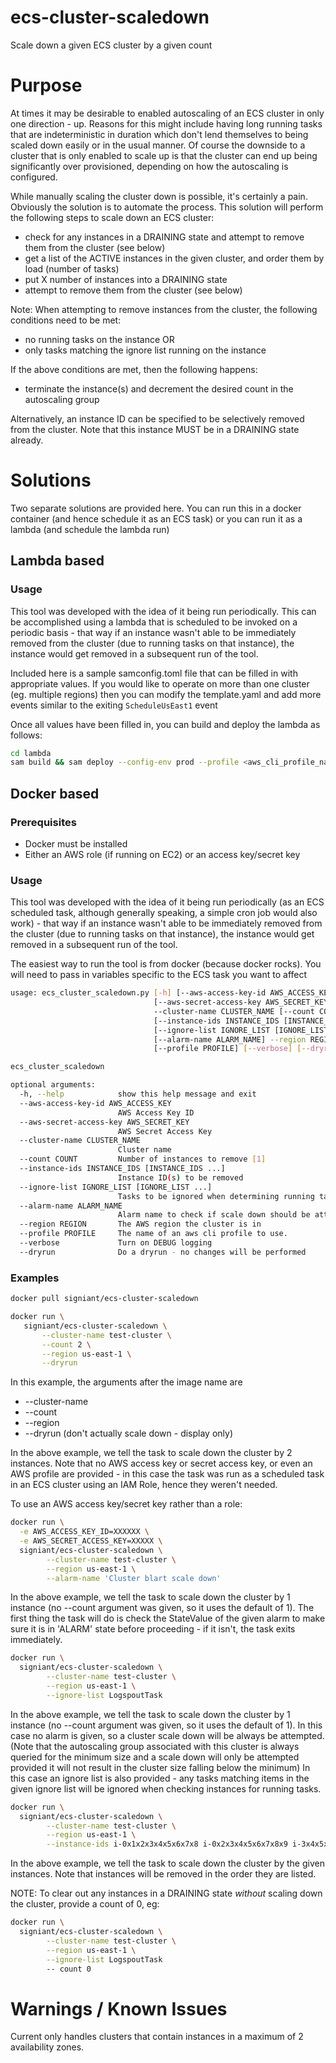 # ecs-cluster-scaledown
Scale down a given ECS cluster by a given count

# Purpose
At times it may be desirable to enabled autoscaling of an ECS cluster in only one direction - up. Reasons
for this might include having long running tasks that are indeterministic in duration which don't lend
themselves to being scaled down easily or in the usual manner. Of course the downside to a cluster that
is only enabled to scale up is that the cluster can end up being significantly over provisioned, 
depending on how the autoscaling is configured.

While manually scaling the cluster down is possible, it's certainly a pain. Obviously the solution is
to automate the process. This solution will perform the following steps to scale down an ECS cluster:
* check for any instances in a DRAINING state and attempt to remove them from the cluster (see below)
* get a list of the ACTIVE instances in the given cluster, and order them by load (number of tasks)
* put X number of instances into a DRAINING state
* attempt to remove them from the cluster (see below)

Note: When attempting to remove instances from the cluster, the following conditions need to be met:
* no running tasks on the instance OR
* only tasks matching the ignore list running on the instance

If the above conditions are met, then the following happens:
* terminate the instance(s) and decrement the desired count in the autoscaling group
 
Alternatively, an instance ID can be specified to be selectively removed from the cluster. Note that this
instance MUST be in a DRAINING state already.

# Solutions
Two separate solutions are provided here. You can run this in a docker container (and hence schedule it as an ECS
task) or you can run it as a lambda (and schedule the lambda run)

## Lambda based

### Usage
This tool was developed with the idea of it being run periodically. This can be accomplished using a lambda that
is scheduled to be invoked on a periodic basis - that way if an instance wasn't able to be immediately removed from
the cluster (due to running tasks on that instance), the instance would get removed in a subsequent run of the tool.

Included here is a sample samconfig.toml file that can be filled in with appropriate values. If you would like to 
operate on more than one cluster (eg. multiple regions) then you can modify the template.yaml and add more events
similar to the exiting `ScheduleUsEast1` event

Once all values have been filled in, you can build and deploy the lambda as follows:

```bash
cd lambda
sam build && sam deploy --config-env prod --profile <aws_cli_profile_name>
```


## Docker based
### Prerequisites
* Docker must be installed
* Either an AWS role (if running on EC2) or an access key/secret key

### Usage

This tool was developed with the idea of it being run periodically (as an ECS scheduled task, although 
generally speaking, a simple cron job would also work) - that way if an instance wasn't able to be
immediately removed from the cluster (due to running tasks on that instance), the instance would get
removed in a subsequent run of the tool.

The easiest way to run the tool is from docker (because docker rocks).
You will need to pass in variables specific to the ECS task you want to affect

```bash
usage: ecs_cluster_scaledown.py [-h] [--aws-access-key-id AWS_ACCESS_KEY]
                                [--aws-secret-access-key AWS_SECRET_KEY]
                                --cluster-name CLUSTER_NAME [--count COUNT]
                                [--instance-ids INSTANCE_IDS [INSTANCE_IDS ...]]
                                [--ignore-list IGNORE_LIST [IGNORE_LIST ...]]
                                [--alarm-name ALARM_NAME] --region REGION
                                [--profile PROFILE] [--verbose] [--dryrun]

ecs_cluster_scaledown

optional arguments:
  -h, --help            show this help message and exit
  --aws-access-key-id AWS_ACCESS_KEY
                        AWS Access Key ID
  --aws-secret-access-key AWS_SECRET_KEY
                        AWS Secret Access Key
  --cluster-name CLUSTER_NAME
                        Cluster name
  --count COUNT         Number of instances to remove [1]
  --instance-ids INSTANCE_IDS [INSTANCE_IDS ...]
                        Instance ID(s) to be removed
  --ignore-list IGNORE_LIST [IGNORE_LIST ...]
                        Tasks to be ignored when determining running tasks
  --alarm-name ALARM_NAME
                        Alarm name to check if scale down should be attempted
  --region REGION       The AWS region the cluster is in
  --profile PROFILE     The name of an aws cli profile to use.
  --verbose             Turn on DEBUG logging
  --dryrun              Do a dryrun - no changes will be performed
```

### Examples

```bash
docker pull signiant/ecs-cluster-scaledown
```

```bash
docker run \
   signiant/ecs-cluster-scaledown \
       --cluster-name test-cluster \
       --count 2 \
       --region us-east-1 \
       --dryrun
```

In this example, the arguments after the image name are

* --cluster-name <ECS cluster name>
* --count <Number of instances to scale down by>
* --region <AWS region>
* --dryrun (don't actually scale down - display only)

In the above example, we tell the task to scale down the cluster by 2 instances. Note that no AWS
access key or secret access key, or even an AWS profile are provided - in this case the task was run
as a scheduled task in an ECS cluster using an IAM Role, hence they weren't needed.

To use an AWS access key/secret key rather than a role:

```bash
docker run \
  -e AWS_ACCESS_KEY_ID=XXXXXX \
  -e AWS_SECRET_ACCESS_KEY=XXXXX \
  signiant/ecs-cluster-scaledown \
        --cluster-name test-cluster \
        --region us-east-1 \
        --alarm-name 'Cluster blart scale down'
```

In the above example, we tell the task to scale down the cluster by 1 instance (no --count argument was
given, so it uses the default of 1). The first thing the task will do is check the StateValue of the given
alarm to make sure it is in 'ALARM' state before proceeding - if it isn't, the task exits immediately.

```bash
docker run \
  signiant/ecs-cluster-scaledown \
        --cluster-name test-cluster \
        --region us-east-1 \
        --ignore-list LogspoutTask
```

In the above example, we tell the task to scale down the cluster by 1 instance (no --count argument was
given, so it uses the default of 1). In this case no alarm is given, so a cluster scale down will be 
always be attempted. (Note that the autoscaling group associated with this cluster is always queried for
the minimum size and a scale down will only be attempted provided it will not result in the cluster size
falling below the minimum) In this case an ignore list is also provided - any tasks matching items in the
given ignore list will be ignored when checking instances for running tasks.

```bash
docker run \
  signiant/ecs-cluster-scaledown \
        --cluster-name test-cluster \
        --region us-east-1 \
        --instance-ids i-0x1x2x3x4x5x6x7x8 i-0x2x3x4x5x6x7x8x9 i-3x4x5x6x7x8x9x0x1
```

In the above example, we tell the task to scale down the cluster by the given instances. Note that 
instances will be removed in the order they are listed.

NOTE: To clear out any instances in a DRAINING state *without* scaling down the cluster, provide a count
of 0, eg:

```bash
docker run \
  signiant/ecs-cluster-scaledown \
        --cluster-name test-cluster \
        --region us-east-1 \
        --ignore-list LogspoutTask
        -- count 0
```


# Warnings / Known Issues

Current only handles clusters that contain instances in a maximum of 2 availability zones.
